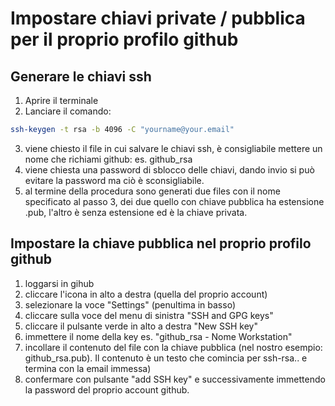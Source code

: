 # Impostare chiavi private / pubblica per il proprio profilo github

## Generare le chiavi ssh

1. Aprire il terminale
2. Lanciare il comando: 
```zsh
ssh-keygen -t rsa -b 4096 -C "yourname@your.email"
```
3. viene chiesto il file in cui salvare le chiavi ssh, è consigliabile mettere un nome che richiami github: es. github_rsa
4. viene chiesta una password di sblocco delle chiavi, dando invio si può evitare la password ma ciò è sconsigliabile. 
5. al termine della procedura sono generati due files con il nome specificato al passo 3, dei due quello con chiave pubblica ha estensione .pub, l'altro è senza estensione ed è la chiave privata.


## Impostare la chiave pubblica nel proprio profilo github

1. loggarsi in gihub
2. cliccare l'icona in alto a destra (quella del proprio account)
3. selezionare la voce "Settings" (penultima in basso)
4. cliccare sulla voce del menu di sinistra "SSH and GPG keys"
5. cliccare il pulsante verde in alto a destra "New SSH key"
6. immettere il nome della key es. "github_rsa - Nome Workstation"
7. incollare il contenuto del file con la chiave pubblica (nel nostro esempio: github_rsa.pub). Il contenuto è un testo che comincia per ssh-rsa.. e termina con la email immessa)
8. confermare con pulsante "add SSH key" e successivamente immettendo la password del proprio account github.


